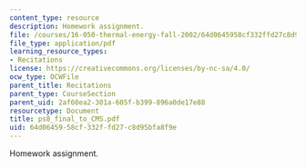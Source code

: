 ```yaml
---
content_type: resource
description: Homework assignment.
file: /courses/16-050-thermal-energy-fall-2002/64d0645958cf332ffd27c8d95bfa8f9e_ps8_final_to_CMS.pdf
file_type: application/pdf
learning_resource_types:
- Recitations
license: https://creativecommons.org/licenses/by-nc-sa/4.0/
ocw_type: OCWFile
parent_title: Recitations
parent_type: CourseSection
parent_uid: 2af60ea2-301a-605f-b399-896a0de17e88
resourcetype: Document
title: ps8_final_to_CMS.pdf
uid: 64d06459-58cf-332f-fd27-c8d95bfa8f9e
---
```

Homework assignment.